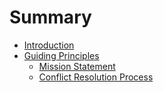 # Summary

* [Introduction](README.md)
* [Guiding Principles](chapter1.md)
  * [Mission Statement](chapter1/mission-statement.md)
  * [Conflict Resolution Process](chapter1/conflict-resolution-process.md)

